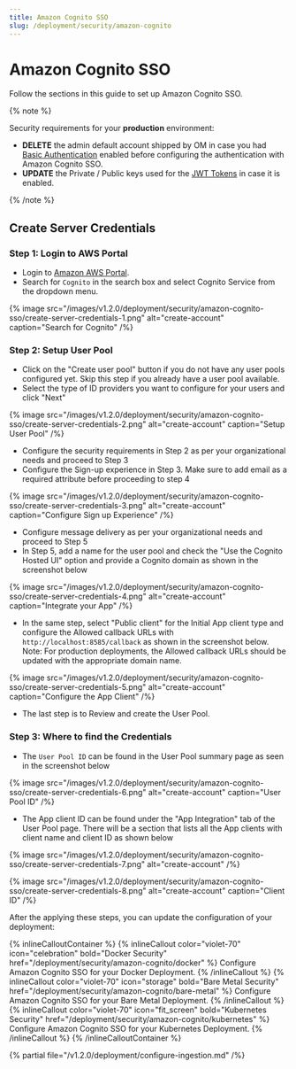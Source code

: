 ```yaml
---
title: Amazon Cognito SSO
slug: /deployment/security/amazon-cognito
---
```


# Amazon Cognito SSO

Follow the sections in this guide to set up Amazon Cognito SSO.

{% note %}

Security requirements for your **production** environment:
- **DELETE** the admin default account shipped by OM in case you had [Basic Authentication](/deployment/security/basic-auth)
  enabled before configuring the authentication with Amazon Cognito SSO.
- **UPDATE** the Private / Public keys used for the [JWT Tokens](/deployment/security/enable-jwt-tokens) in case it is
  enabled.

{% /note %}

## Create Server Credentials

### Step 1: Login to AWS Portal

- Login to [Amazon AWS Portal](https://aws.amazon.com/).
- Search for `Cognito` in the search box and select Cognito Service from the dropdown menu.

{% image src="/images/v1.2.0/deployment/security/amazon-cognito-sso/create-server-credentials-1.png" alt="create-account" caption="Search for Cognito" /%}

### Step 2: Setup User Pool

- Click on the "Create user pool" button if you do not have any user pools configured yet. Skip this step if you already have a user pool available. 
- Select the type of ID providers you want to configure for your users and click "Next"

{% image src="/images/v1.2.0/deployment/security/amazon-cognito-sso/create-server-credentials-2.png" alt="create-account" caption="Setup User Pool" /%}

- Configure the security requirements in Step 2 as per your organizational needs and proceed to Step 3 
- Configure the Sign-up experience in Step 3. Make sure to add email as a required attribute before proceeding to step 4

{% image src="/images/v1.2.0/deployment/security/amazon-cognito-sso/create-server-credentials-3.png" alt="create-account" caption="Configure Sign up Experience" /%}

- Configure message delivery as per your organizational needs and proceed to Step 5
- In Step 5, add a name for the user pool and check the "Use the Cognito Hosted UI" option and provide a Cognito domain as shown in the screenshot below

{% image src="/images/v1.2.0/deployment/security/amazon-cognito-sso/create-server-credentials-4.png" alt="create-account" caption="Integrate your App" /%}

- In the same step, select "Public client" for the Initial App client type and configure the Allowed callback URLs
  with `http://localhost:8585/callback` as shown in the screenshot below. Note: For production deployments, the Allowed
  callback URLs should be updated with the appropriate domain name.

{% image src="/images/v1.2.0/deployment/security/amazon-cognito-sso/create-server-credentials-5.png" alt="create-account" caption="Configure the App Client" /%}

- The last step is to Review and create the User Pool.

### Step 3: Where to find the Credentials

- The `User Pool ID` can be found in the User Pool summary page as seen in the screenshot below

{% image src="/images/v1.2.0/deployment/security/amazon-cognito-sso/create-server-credentials-6.png" alt="create-account" caption="User Pool ID" /%}

- The App client ID can be found under the "App Integration" tab of the User Pool page. There will be a section that
  lists all the App clients with client name and client ID as shown below

{% image src="/images/v1.2.0/deployment/security/amazon-cognito-sso/create-server-credentials-7.png" alt="create-account" /%}

{% image src="/images/v1.2.0/deployment/security/amazon-cognito-sso/create-server-credentials-8.png" alt="create-account" caption="Client ID" /%}

After the applying these steps, you can update the configuration of your deployment:

{% inlineCalloutContainer %}
  {% inlineCallout
    color="violet-70"
    icon="celebration"
    bold="Docker Security"
    href="/deployment/security/amazon-cognito/docker" %}
    Configure Amazon Cognito SSO for your Docker Deployment.
  {% /inlineCallout %}
  {% inlineCallout
    color="violet-70"
    icon="storage"
    bold="Bare Metal Security"
    href="/deployment/security/amazon-cognito/bare-metal" %}
    Configure Amazon Cognito SSO for your Bare Metal Deployment.
  {% /inlineCallout %}
  {% inlineCallout
    color="violet-70"
    icon="fit_screen"
    bold="Kubernetes Security"
    href="/deployment/security/amazon-cognito/kubernetes" %}
    Configure Amazon Cognito SSO for your Kubernetes Deployment.
  {% /inlineCallout %}
{% /inlineCalloutContainer %}


{% partial file="/v1.2.0/deployment/configure-ingestion.md" /%}
